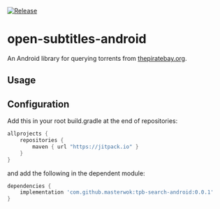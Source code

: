 [![Release](https://jitpack.io/v/masterwok/tpb-search-android.svg)](https://jitpack.io/#masterwok/tpb-search-android)

# open-subtitles-android
An Android library for querying torrents from [thepiratebay.org](https://thepiratebay.org).

## Usage


## Configuration

Add this in your root build.gradle at the end of repositories:
```gradle
allprojects {
    repositories {
        maven { url "https://jitpack.io" }
    }
}
```
and add the following in the dependent module:

```gradle
dependencies {
    implementation 'com.github.masterwok:tpb-search-android:0.0.1'
}
```
